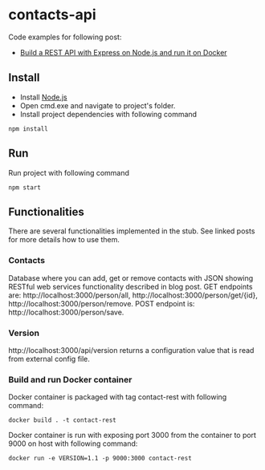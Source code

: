 # contacts-api #

Code examples for following post:

* <a href="https://automationrhapsody.com/build-rest-api-express-node-js-run-docker/">Build a REST API with Express on Node.js and run it on Docker</a>

## Install ##
* Install <a href="https://nodejs.org/en/download/" target="_blank">Node.js</a>
* Open cmd.exe and navigate to project's folder.
* Install project dependencies with following command

`npm install`

## Run ##
Run project with following command

`npm start`

## Functionalities ##

There are several functionalities implemented in the stub. See linked posts for more details how to use them.

### Contacts ###

Database where you can add, get or remove contacts with JSON showing RESTful web services functionality described in blog post. GET endpoints are: http://localhost:3000/person/all, http://localhost:3000/person/get/{id}, http://localhost:3000/person/remove. POST endpoint is: http://localhost:3000/person/save.

### Version ###

http://localhost:3000/api/version returns a configuration value that is read from external config file.

### Build and run Docker container ###
Docker container is packaged with tag contact-rest with following command:

`docker build . -t contact-rest`

Docker container is run with exposing port 3000 from the container to port 9000 on host with following command:

`docker run -e VERSION=1.1 -p 9000:3000 contact-rest`

